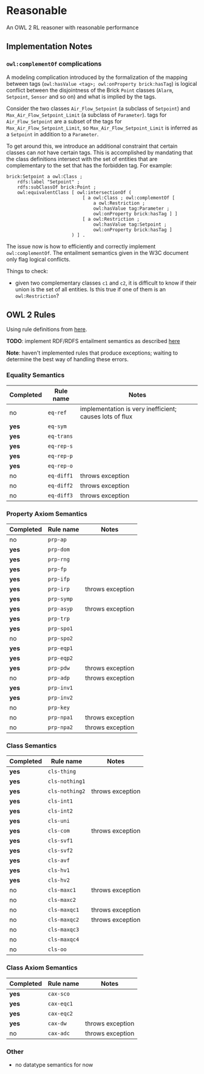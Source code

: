 # Reasonable

An OWL 2 RL reasoner with reasonable performance

## Implementation Notes


### `owl:complementOf` complications

A modeling complication introduced by the formalization of the mapping between tags (`owl:hasValue <tag>; owl:onProperty brick:hasTag`)
is logical conflict between the disjointness of the Brick `Point` classes (`Alarm`, `Setpoint`, `Sensor` and so on) and what is implied by
the tags.

Consider the two classes `Air_Flow_Setpoint` (a subclass of `Setpoint`) and `Max_Air_Flow_Setpoint_Limit` (a subclass of `Parameter`).
tags for `Air_Flow_Setpoint` are a subset of the tags for `Max_Air_Flow_Setpoint_Limit`, so `Max_Air_Flow_Setpoint_Limit` is inferred
as a `Setpoint` in addition to a `Parameter`.

To get around this, we introduce an additional constraint that certain classes can *not* have certain tags. This is accomplished
by mandating that the class definitions intersect with the set of entities that are complementary to the set that has the forbidden tag.
For example:

```ttl
brick:Setpoint a owl:Class ;
    rdfs:label "Setpoint" ;
    rdfs:subClassOf brick:Point ;
    owl:equivalentClass [ owl:intersectionOf (
                            [ a owl:Class ; owl:complementOf [
                                a owl:Restriction ;
                                owl:hasValue tag:Parameter ;
                                owl:onProperty brick:hasTag ] ]
                            [ a owl:Restriction ;
                                owl:hasValue tag:Setpoint ;
                                owl:onProperty brick:hasTag ]
                        ) ] .
```

The issue now is how to efficiently and correctly implement `owl:complementOf`. The entailment semantics given in the W3C document
only flag logical conflicts.

Things to check:
- given two complementary classes `c1` and `c2`, it is difficult to know if their union is the set of all entities. Is this true if one of them is an `owl:Restriction`?

## OWL 2 Rules

Using rule definitions from [here](https://www.w3.org/TR/owl2-profiles/#Reasoning_in_OWL_2_RL_and_RDF_Graphs_using_Rules).

**TODO**: implement RDF/RDFS entailment semantics as described [here](https://www.w3.org/TR/rdf11-mt/)

**Note**: haven't implemented rules that produce exceptions; waiting to determine the best way of handling these errors.

### Equality Semantics

|Completed| Rule name | Notes |
|---------|----------|-------|
| no     | `eq-ref` | implementation is very inefficient; causes lots of flux       |
| **yes**| `eq-sym` |       |
| **yes**| `eq-trans` |       |
| **yes**| `eq-rep-s` |       |
| **yes**| `eq-rep-p` |       |
| **yes**| `eq-rep-o` |       |
| no     | `eq-diff1` | throws exception |
| no     | `eq-diff2` | throws exception |
| no     | `eq-diff3` | throws exception |

### Property Axiom Semantics

|Completed| Rule name | Notes |
|---------|----------|-------|
| no        | `prp-ap` |       |
| **yes**   | `prp-dom` |       |
| **yes**   | `prp-rng` |       |
| **yes**   | `prp-fp` |       |
| **yes**   | `prp-ifp` |       |
| **yes**   | `prp-irp` | throws exception |
| **yes**   | `prp-symp` |       |
| **yes**   | `prp-asyp` | throws exception |
| **yes**   | `prp-trp` |       |
| **yes**   | `prp-spo1` |       |
| no        | `prp-spo2` |       |
| **yes**   | `prp-eqp1` |       |
| **yes**   | `prp-eqp2` |       |
| **yes**   | `prp-pdw` | throws exception |
| no        | `prp-adp` | throws exception |
| **yes**   | `prp-inv1` |       |
| **yes**   | `prp-inv2` |       |
| no        | `prp-key` |       |
| no        | `prp-npa1` | throws exception |
| no        | `prp-npa2` | throws exception |

### Class Semantics

|Completed| Rule name | Notes |
|---------|----------|-------|
| **yes**| `cls-thing` |       |
| **yes**| `cls-nothing1` |       |
| **yes**| `cls-nothing2` | throws exception       |
| **yes**| `cls-int1` |       |
| **yes**| `cls-int2` |       |
| **yes**| `cls-uni` |       |
| **yes**| `cls-com` | throws exception    |
| **yes**| `cls-svf1` |       |
| **yes**| `cls-svf2` |       |
| **yes**| `cls-avf` |       |
| **yes**| `cls-hv1` |       |
| **yes**| `cls-hv2` |       |
| no     | `cls-maxc1` | throws exception       |
| no     | `cls-maxc2` |       |
| no     | `cls-maxqc1` | throws exception       |
| no     | `cls-maxqc2` | throws exception      |
| no     | `cls-maxqc3` |       |
| no     | `cls-maxqc4` |       |
| no     | `cls-oo` |       |

### Class Axiom Semantics

|Completed| Rule name | Notes |
|---------|----------|-------|
| **yes**| `cax-sco` |       |
| **yes**| `cax-eqc1` |       |
| **yes**| `cax-eqc2` |       |
| **yes**| `cax-dw` | throws exception      |
| no     | `cax-adc` |  throws exception     |

### Other

- no datatype semantics for now
